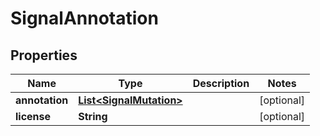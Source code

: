 

# SignalAnnotation


## Properties

| Name | Type | Description | Notes |
|------------ | ------------- | ------------- | -------------|
|**annotation** | [**List&lt;SignalMutation&gt;**](SignalMutation.md) |  |  [optional] |
|**license** | **String** |  |  [optional] |



